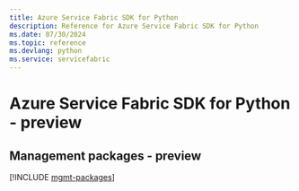 ```yaml
---
title: Azure Service Fabric SDK for Python
description: Reference for Azure Service Fabric SDK for Python
ms.date: 07/30/2024
ms.topic: reference
ms.devlang: python
ms.service: servicefabric
---
```

# Azure Service Fabric SDK for Python - preview

## Management packages - preview
[!INCLUDE [mgmt-packages](service-fabric-mgmt-index.md)]
